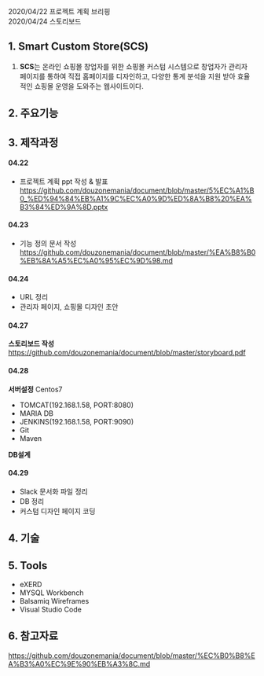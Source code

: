 2020/04/22 프로젝트 계획 브리핑    
2020/04/24 스토리보드 

## 1. Smart Custom Store(SCS)
1. **SCS**는 온라인 쇼핑몰 창업자를 위한 쇼핑몰 커스텀 시스템으로 창업자가 관리자 페이지를 통하여 직접 홈페이지를 디자인하고, 다양한 통계 분석을 지원 받아 효율적인 쇼핑몰 운영을 도와주는 웹사이트이다.

## 2. 주요기능

## 3. 제작과정
#### 04.22
- 프로젝트 계획 ppt 작성 & 발표
https://github.com/douzonemania/document/blob/master/5%EC%A1%B0_%ED%94%84%EB%A1%9C%EC%A0%9D%ED%8A%B8%20%EA%B3%84%ED%9A%8D.pptx

#### 04.23
- 기능 정의 문서 작성
https://github.com/douzonemania/document/blob/master/%EA%B8%B0%EB%8A%A5%EC%A0%95%EC%9D%98.md

#### 04.24
- URL 정리
- 관리자 페이지, 쇼핑몰 디자인 초안

#### 04.27
**스토리보드 작성**
https://github.com/douzonemania/document/blob/master/storyboard.pdf

#### 04.28
**서버설정** Centos7
- TOMCAT(192.168.1.58, PORT:8080)
- MARIA DB
- JENKINS(192.168.1.58, PORT:9090) 
- Git
- Maven

**DB설계**

#### 04.29
- Slack 문서화 파일 정리
- DB 정리
- 커스텀 디자인 페이지 코딩


## 4. 기술

## 5. Tools
- eXERD
- MYSQL Workbench
- Balsamiq Wireframes
- Visual Studio Code

## 6. 참고자료
https://github.com/douzonemania/document/blob/master/%EC%B0%B8%EA%B3%A0%EC%9E%90%EB%A3%8C.md

